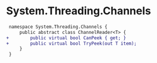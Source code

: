 # System.Threading.Channels

``` diff
 namespace System.Threading.Channels {
     public abstract class ChannelReader<T> {
+        public virtual bool CanPeek { get; }
+        public virtual bool TryPeek(out T item);
     }
 }
```

